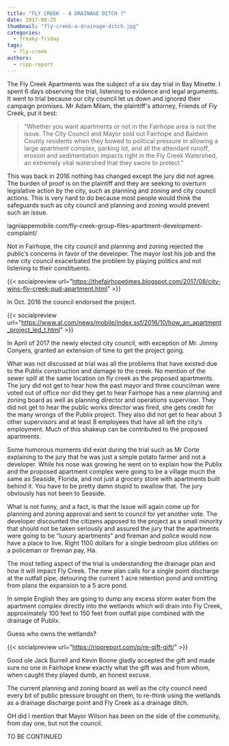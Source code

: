 ```yaml
---
title: "FLY CREEK - A DRAINAGE DITCH ?"
date: 2017-08-25
thumbnail: "fly-creek-a-drainage-ditch.jpg"
categories: 
  - freaky-friday
tags: 
  - fly-creek
authors: 
  - ripp-report
---
```


The Fly Creek Apartments was the subject of a six day trial in Bay Minette. I spent 6 days observing the trial, listening to evidence and legal arguments. It went to trial because our city council let us down and ignored their campaign promises. Mr Adam Milam, the plaintiff's attorney, Friends of Fly Creek, put it best:

> “Whether you want apartments or not in the Fairhope area is not the issue. The City Council and Mayor sold out Fairhope and Baldwin County residents when they bowed to political pressure in allowing a large apartment complex, parking lot, and all the attendant runoff, erosion and sedimentation impacts right in the Fly Creek Watershed, an extremely vital watershed that they swore to protect."

This was back in 2016 nothing has changed except the jury did not agree. The burden of proof is on the plaintiff and they are seeking to overturn legislative action by the city, such as planning and zoning and city council actions. This is very hard to do because most people would think the safeguards such as city council and planning and zoning would prevent such an issue.

lagniappemobile.com/fly-creek-group-files-apartment-development-complaint/

Not in Fairhope, the city council and planning and zoning rejected the public’s concerns in favor of the developer. The mayor lost his job and the new city council exacerbated the problem by playing politics and not listening to their constituents.

{{< socialpreview url="https://thefairhopetimes.blogspot.com/2017/08/city-wins-fly-creek-pud-apartment.html" >}}

In Oct. 2016 the council endorsed the project.

{{< socialpreview url="https://www.al.com/news/mobile/index.ssf/2016/10/how_an_apartment_project_led_t.html" >}}

In April of 2017 the newly elected city council, with exception of Mr. Jimmy Conyers, granted an extension of time to get the project going.

What was not discussed at trial was all the problems that have existed due to the Publix construction and damage to the creek. No mention of the sewer spill at the same location on fly creek as the proposed apartments. The jury did not get to hear how the past mayor and three councilman were voted out of office nor did they get to hear Fairhope has a new planning and zoning board as well as planning director and operations supervisor. They did not get to hear the public works director was fired, she gets credit for the many wrongs of the Publix project. They also did not get to hear about 3 other supervisors and at least 8 employees that have all left the city’s employment. Much of this shakeup can be contributed to the proposed apartments.

Some humorous moments did exist during the trial such as Mr Corte explaining to the jury that he was just a simple potato farmer and not a developer. While his nose was growing he went on to explain how the Publix and the proposed apartment complex were going to be a village much the same as Seaside, Florida, and not just a grocery store with apartments built behind it. You have to be pretty damn stupid to swallow that. The jury obviously has not been to Seaside.

What is not funny, and a fact, is that the issue will again come up for planning and zoning approval and sent to council for yet another vote. The developer discounted the citizens apposed to the project as a small minority that should not be taken seriously and assured the jury that the apartments were going to be “luxury apartments” and fireman and police would now have a place to live. Right 1100 dollars for a single bedroom plus utilities on a policeman or fireman pay, Ha.

The most telling aspect of the trial is understanding the drainage plan and how it will impact Fly Creek. The new plan calls for a single point discharge at the outfall pipe, detouring the current 1 acre retention pond and omitting from plans the expansion to a 5 acre pond.

In simple English they are going to dump any excess storm water from the apartment complex directly into the wetlands which will drain into Fly Creek, approximately 100 feet to 150 feet from outfall pipe combined with the drainage of Publix.

Guess who owns the wetlands?

{{< socialpreview url="https://rippreport.com/p/re-gift-gift/" >}}

Good ole Jack Burrell and Kevin Boone gladly accepted the gift and made sure no one in Fairhope knew exactly what the gift was and from whom, when caught they played dumb, an honest excuse.

The current planning and zoning board as well as the city council need every bit of public pressure brought on them, to re-think using the wetlands as a drainage discharge point and Fly Creek as a drainage ditch.

OH did I mention that Mayor Wilson has been on the side of the community, from day one, but not the council.

TO BE CONTINUED
